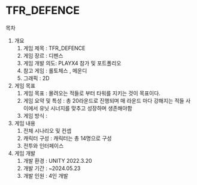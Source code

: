 # TFR_DEFENCE

목차
1. 개요
   1. 게임 제목 : TFR_DEFENCE
   2. 게임 장르 : 디펜스
   3. 게임 개발 의도: PLAYX4 참가 및 포트폴리오
   4. 참고 게임 : 롤토체스 , 메운디
   5. 그래픽 : 2D
2. 게임 목표
   1. 게임 목표 : 몰려오는 적들로 부터 타워를 지키는 것이 목표이다.
   2. 게임 요약 및 특성 : 총 20라운드로 진행되며 매 라운드 마다 강해지는 적들 사이에서 유닛 시너지를 맞추고 성장하며 생존해야함
   3. 게임 방식 : 
3. 게임 내용
   1. 전체 시나리오 및 컨셉
   2. 캐릭터 구성 : 캐릭터는 총 14명으로 구성
   3. 전투와 인터페이스
4. 게임 개발
   1. 개발 환경 : UNITY 2022.3.20
   2. 개발 기간 : ~2024.05.23
   3. 개발 인원 : 4인 개발 
